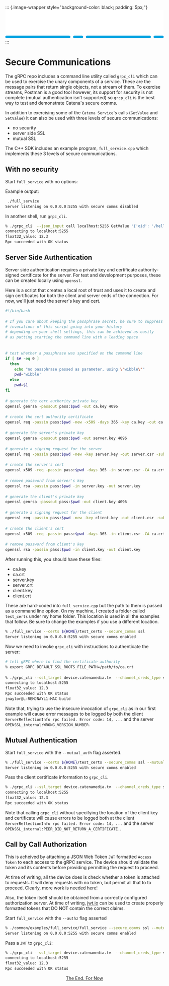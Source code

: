 ::: {.image-wrapper style="background-color: black; padding: 5px;"}
![Catena Logo](images/Catena%20Logo_PMS2191%20&%20White.png)
:::

# Secure Communications

The gRPC repo includes a command line utility called `grpc_cli` which can be used to exercise the unary components of a service. These are the message pairs that return single objects, not a stream of them. To exercise streams, Postman is a good tool however, its support for security is not complete (mutual authentication isn't supported) so `grcp_cli` is the best way to test and demonstrate Catena's secure comms.

In addition to exercising some of the `Catena Service`'s calls (`GetValue` and `SetValue`) it can also be used with three levels of secure communications:

- no security
- server side SSL
- mutual SSL

The C++ SDK includes an example program, `full_service.cpp` which implements these 3 levels of secure communications.

## With no security

Start `full_service` with no options:

Example output:

```sh
 ./full_service                   
Server listening on 0.0.0.0:5255 with secure comms disabled
```

In another shell, run `grpc_cli`.

```sh
% ./grpc_cli  --json_input call localhost:5255 GetValue "{'oid': '/hello'}"
connecting to localhost:5255
float32_value: 12.3
Rpc succeeded with OK status
```

## Server Side Authentication

Server side authentication requires a private key and certificate authority-signed certificate for the server. For test and development purposes, these can be created locally using `openssl`.

Here is a script that creates a local root of trust and uses it to create and sign certificates for both the client and server ends of the connection. For now, we'll just need the server's key and cert.

```sh
#!/bin/bash

# If you care about keeping the passphrase secret, be sure to suppress 
# invocations of this script going into your history
# depending on your shell settings, this can be achieved as easily
# as putting starting the command line with a leading space


# test whether a passphrase was specified on the command line
if [ $# -eq 0 ]
  then
    echo "no passphrase passed as parameter, using \"wibble\""
    pwd='wibble'
  else
    pwd=$1
fi

# generate the cert authority private key
openssl genrsa -passout pass:$pwd -out ca.key 4096

# create the cert authority certificate
openssl req -passin pass:$pwd -new -x509 -days 365 -key ca.key -out ca.crt -subj "/C=US/ST=TX/L=SanAntonio/O=RossVideoLtd/OU=Catena/CN=catenamedia.tv"

# generate the server's private key
openssl genrsa -passout pass:$pwd -out server.key 4096

# generate a signing request for the server
openssl req -passin pass:$pwd -new -key server.key -out server.csr -subj "/C=US/ST=TX/L=SanAntonio/O=RossVideoLtd/OU=Catena/CN=device.catenamedia.tv"

# create the server's cert
openssl x509 -req -passin pass:$pwd -days 365 -in server.csr -CA ca.crt -CAkey ca.key -set_serial 01 -out server.crt

# remove password from server's key
openssl rsa -passin pass:$pwd -in server.key -out server.key

# generate the client's private key
openssl genrsa -passout pass:$pwd -out client.key 4096

# generate a signing request for the client
openssl req -passin pass:$pwd -new -key client.key -out client.csr -subj "/C=US/ST=TX/L=SanAntonio/O=RossVideoLtd/OU=Catena/CN=client.catenamedia.tv"

# create the client's cert
openssl x509 -req -passin pass:$pwd -days 365 -in client.csr -CA ca.crt -CAkey ca.key -set_serial 01 -out client.crt

# remove password from client's key
openssl rsa -passin pass:$pwd -in client.key -out client.key
```

After running this, you should have these files:

- ca.key
- ca.crt
- server.key
- server.crt
- client.key
- client.crt

These are hard-coded into `full_service.cpp` but the path to them is passed as a command line option. On my machine, I created a folder called `test_certs` under my home folder. This location is used in all the examples that follow. Be sure to change the examples if you use a different location.

```sh
% ./full_service --certs ${HOME}/test_certs --secure_comms ssl
Server listening on 0.0.0.0:5255 with secure comms enabled
```

Now we need to invoke `grpc_cli` with instructions to authenticate the server:

```sh
# tell gRPC where to find the certificate authority
% export GRPC_DEFAULT_SSL_ROOTS_FILE_PATH=/path/to/ca.crt

% ./grpc_cli --ssl_target device.catenamedia.tv  --channel_creds_type ssl  --json_input call localhost:5255 GetValue "{'oid': '/hello'}"
connecting to localhost:5255
float32_value: 12.3
Rpc succeeded with OK status
jnaylor@L-REMJNAYL1-MAC build
```

Note that, trying to use the insecure invocation of `grpc_cli` as in our first example will cause error messages to be logged by both the client `ServerReflectionInfo rpc failed. Error code: 14, ...` and the server `OPENSSL_internal:WRONG_VERSION_NUMBER`.

## Mutual Authentication

Start `full_service` with the `--mutual_auth` flag asserted.

```sh
% ./full_service --certs ${HOME}/test_certs --secure_comms ssl --mutual_auth
Server listening on 0.0.0.0:5255 with secure comms enabled
```

Pass the client certificate information to `grpc_cli`.

```sh
% ./grpc_cli --ssl_target device.catenamedia.tv  --channel_creds_type ssl --ssl_client_cert ~/test_certs/client.crt --ssl_client_key ~/test_certs/client.key --json_input call localhost:5255 GetValue "{'oid': '/hello'}"
connecting to localhost:5255
float32_value: 12.3
Rpc succeeded with OK status
```

Note that calling `grpc_cli` without specifying the location of the client key and certificate will cause errors to be logged both at the client `ServerReflectionInfo rpc failed. Error code: 14, ...` and the server `OPENSSL_internal:PEER_DID_NOT_RETURN_A_CERTIFICATE.`.

## Call by Call Authorization

This is acheived by attaching a JSON Web Token `JWT` formatted `Access Token` to each access to the gRPC service. The device should validate the token and its contents before providing permitting the request to proceed.

At time of writing, all the device does is check whether a token is attached to requests. It will deny requests with no token, but permit all that to to proceed. Clearly, more work is needed here!

Also, the token itself should be obtained from a correctly configured authorization server. At time of writing, [jwt.io](https://jwt.io) can be used to create properly formatted tokens that DO NOT contain the correct claims.

Start `full_service` with the `--authz` flag asserted

```sh
% ./common/examples/full_service/full_service --secure_comms ssl --mutual_authc --authz
Server listening on 0.0.0.0:5255 with secure comms enabled
```

Pass a `JWT` to `grpc_cli`:

```sh
% ./grpc_cli --ssl_target device.catenamedia.tv  --channel_creds_type ssl --ssl_client_cert ${HOME}/test_certs/client.crt --ssl_client_key ${HOME}/test_certs/client.key --call_creds access_token=eyJhbGciOiJIUzI1NiIsInR5cCI6IkpXVCJ9.eyJzdWIiOiIxMjM0NTY3ODkwIiwibmFtZSI6IkpvaG4gRG9lIiwiaWF0IjoxNTE2MjM5MDIyLCJzY29wZXMiOiJtb25pdG9yOnJvIG9wZXJhdGU6cncgY29uZmlnOnJvIn0.U76pZPakfhYOhVLPE-uyyDKmTL7f5x59b7Oranolx9c  --json_input call localhost:5255 GetValue "{'oid':'/hello'}"
connecting to localhost:5255
float32_value: 12.3
Rpc succeeded with OK status
```

<div style="text-align: center">

[The End. For Now](Index.md)

</div>